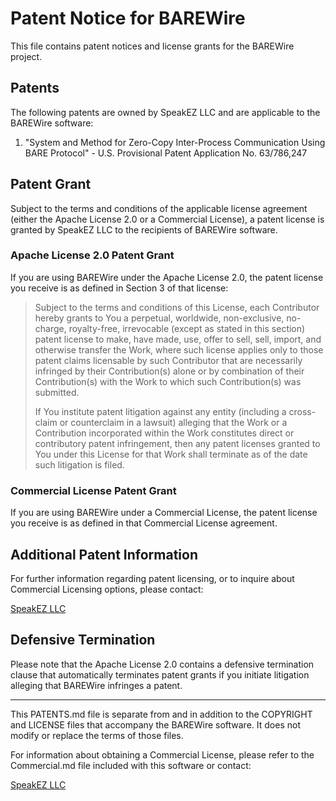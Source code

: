 # Patent Notice for BAREWire

This file contains patent notices and license grants for the BAREWire project.

## Patents

The following patents are owned by SpeakEZ LLC and are applicable to the BAREWire software:

1. "System and Method for Zero-Copy Inter-Process Communication Using BARE Protocol" - U.S. Provisional Patent Application No. 63/786,247

## Patent Grant

Subject to the terms and conditions of the applicable license agreement (either the Apache License 2.0 or a Commercial License), a patent license is granted by SpeakEZ LLC to the recipients of BAREWire software.

### Apache License 2.0 Patent Grant

If you are using BAREWire under the Apache License 2.0, the patent license you receive is as defined in Section 3 of that license:

> Subject to the terms and conditions of this License, each Contributor hereby grants to You a perpetual, worldwide, non-exclusive, no-charge, royalty-free, irrevocable (except as stated in this section) patent license to make, have made, use, offer to sell, sell, import, and otherwise transfer the Work, where such license applies only to those patent claims licensable by such Contributor that are necessarily infringed by their Contribution(s) alone or by combination of their Contribution(s) with the Work to which such Contribution(s) was submitted.
> 
> If You institute patent litigation against any entity (including a cross-claim or counterclaim in a lawsuit) alleging that the Work or a Contribution incorporated within the Work constitutes direct or contributory patent infringement, then any patent licenses granted to You under this License for that Work shall terminate as of the date such litigation is filed.

### Commercial License Patent Grant

If you are using BAREWire under a Commercial License, the patent license you receive is as defined in that Commercial License agreement.

## Additional Patent Information

For further information regarding patent licensing, or to inquire about Commercial Licensing options, please contact:

[SpeakEZ LLC](https://speakez.ai/contact)

## Defensive Termination

Please note that the Apache License 2.0 contains a defensive termination clause that automatically terminates patent grants if you initiate litigation alleging that BAREWire infringes a patent.

---

This PATENTS.md file is separate from and in addition to the COPYRIGHT and LICENSE files that accompany the BAREWire software. It does not modify or replace the terms of those files.

For information about obtaining a Commercial License, please refer to the
Commercial.md file included with this software or contact:

[SpeakEZ LLC](https://speakez.ai/contact)